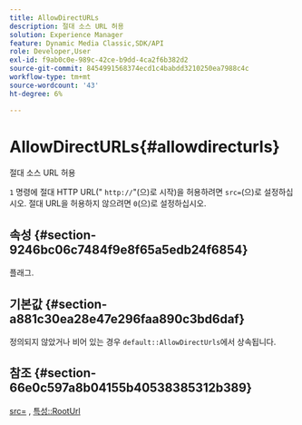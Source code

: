 ```yaml
---
title: AllowDirectURLs
description: 절대 소스 URL 허용
solution: Experience Manager
feature: Dynamic Media Classic,SDK/API
role: Developer,User
exl-id: f9ab0c0e-989c-42ce-b9dd-4ca2f6b382d2
source-git-commit: 8454991568374ecd1c4babdd3210250ea7988c4c
workflow-type: tm+mt
source-wordcount: '43'
ht-degree: 6%

---
```


# AllowDirectURLs{#allowdirecturls}

절대 소스 URL 허용

`1` 명령에 절대 HTTP URL(&quot; `http://`&quot;(으)로 시작)을 허용하려면 `src=`(으)로 설정하십시오. 절대 URL을 허용하지 않으려면 `0`(으)로 설정하십시오.

## 속성 {#section-9246bc06c7484f9e8f65a5edb24f6854}

플래그.

## 기본값 {#section-a881c30ea28e47e296faa890c3bd6daf}

정의되지 않았거나 비어 있는 경우 `default::AllowDirectUrls`에서 상속됩니다.

## 참조 {#section-66e0c597a8b04155b40538385312b389}

[src=](../../../../../ir-api/http-protocol/image-rendering-api-ref/c-ir-http-protocol-ref/c-ir-http-protocol-command-reference/r-ir-src.md#reference-62c98abad22149d68d405ed6aaff8272) , [특성::RootUrl](../../../../../ir-api/material-cat/image-rendering-api-ref/c-ir-material-catalog/c-ir-attributes-reference/r-ir-rooturl.md#reference-b8d706a573814802bd6794223cc78402)
